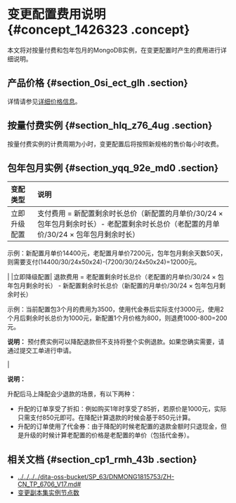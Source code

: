 # 变更配置费用说明 {#concept_1426323 .concept}

本文将对按量付费和包年包月的MongoDB实例，在变更配置时产生的费用进行详细说明。

## 产品价格 {#section_0si_ect_glh .section}

详情请参见[详细价格信息](https://www.aliyun.com/price/product#/mongodb/detail)。

## 按量付费实例 {#section_hlq_z76_4ug .section}

按量付费实例的计费周期为小时，变更配置后将按照新规格的售价每小时收费。

## 包年包月实例 {#section_yqq_92e_md0 .section}

|变配类型|说明|
|:---|:-|
|立即升级配置| 支付费用 = 新配置剩余时长总价（新配置的月单价/30/24 × 包年包月剩余时长）- 老配置剩余时长总价（老配置的月单价/30/24 × 包年包月剩余时长）

 示例：新配置月单价14400元，老配置月单价7200元，包年包月剩余天数50天，则需要支付\(14400/30/24x50x24\)-\(7200/30/24x50x24\)=12000元。

 |
|立即降级配置| 退款费用 = 老配置剩余时长总价（老配置的月单价/30/24 × 包年包月剩余时长） - 新配置剩余时长总价（新配置的月单价/30/24 × 包年包月剩余时长）

 示例：当前配置包3个月的费用为3500，使用代金券后实际支付3000元，使用2个月后剩余时长总价为1000元，新配置1个月价格为800，则退费1000-800=200元。

 **说明：** 预付费实例可以降配退款但不支持将整个实例退款。如果您确实需要，请通过提交工单进行申请。

 |

**说明：** 

升配后马上降配会少退款的场景，有以下两种：

-   升配的订单享受了折扣：例如购买1年时享受了85折，若原价是1000元，实际只需支付850元即可。在降配计算退款的时候会基于850元计算。
-   升配的订单使用了代金券：由于降配的时候老配置的退款金额时只退现金，但是升级的时候计算老配置的价格是老配置的单价（包括代金券）。

## 相关文档 {#section_cp1_rmh_43b .section}

-   [../../../../dita-oss-bucket/SP\_63/DNMONG1815753/ZH-CN\_TP\_6706\_V17.md\#](../../../../cn.zh-CN/用户指南/实例管理/变更配置方案概览.md#)
-   [变更副本集实例节点数](../../../../cn.zh-CN/用户指南/实例管理/变更副本集实例节点数.md#)

